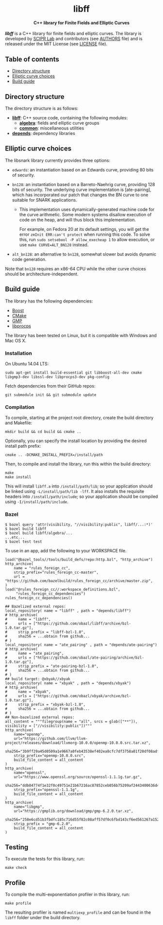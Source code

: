 <h1 align="center">libff</h1>
<h4 align="center">C++ library for Finite Fields and Elliptic Curves</h4>

___libff___ is a C++ library for finite fields and elliptic curves. The library is developed by [SCIPR Lab] and contributors (see [AUTHORS] file) and is released under the MIT License (see [LICENSE] file).

## Table of contents

- [Directory structure](#directory-structure)
- [Elliptic curve choices](#elliptic-curve-choices)
- [Build guide](#build-guide)

## Directory structure

The directory structure is as follows:

* [__libff__](libff): C++ source code, containing the following modules:
  * [__algebra__](libff/algebra): fields and elliptic curve groups
  * [__common__](libff/common): miscellaneous utilities
* [__depends__](depends): dependency libraries

## Elliptic curve choices

The libsnark library currently provides three options:

* `edwards`:
   an instantiation based on an Edwards curve, providing 80 bits of security.

* `bn128`:
   an instantiation based on a Barreto-Naehrig curve, providing 128
   bits of security. The underlying curve implementation is
   \[ate-pairing], which has incorporated our patch that changes the
   BN curve to one suitable for SNARK applications.

    *   This implementation uses dynamically-generated machine code for the curve
        arithmetic. Some modern systems disallow execution of code on the heap, and
        will thus block this implementation.

        For example, on Fedora 20 at its default settings, you will get the error
        `zmInit ERR:can't protect` when running this code. To solve this,
        run `sudo setsebool -P allow_execheap 1` to allow execution,
        or use `make CURVE=ALT_BN128` instead.

* `alt_bn128`:
   an alternative to `bn128`, somewhat slower but avoids dynamic code generation.

Note that `bn128` requires an x86-64 CPU while the other curve choices
should be architecture-independent.

## Build guide

The library has the following dependencies:

* [Boost](http://www.boost.org/)
* [CMake](http://cmake.org/)
* [GMP](http://gmplib.org/)
* [libprocps](http://packages.ubuntu.com/trusty/libprocps-dev)

The library has been tested on Linux, but it is compatible with Windows and Mac OS X.

### Installation

On Ubuntu 14.04 LTS:

```
sudo apt-get install build-essential git libboost-all-dev cmake libgmp3-dev libssl-dev libprocps3-dev pkg-config
```

Fetch dependencies from their GitHub repos:

```
git submodule init && git submodule update
```

### Compilation

To compile, starting at the project root directory, create the build directory and Makefile:

```
mkdir build && cd build && cmake ..
```
Optionally, you can specify the install location by providing the desired install path prefix:
```
cmake .. -DCMAKE_INSTALL_PREFIX=/install/path
```

Then, to compile and install the library, run this within the build directory:
```
make
make install
```

This will install `libff.a` into `/install/path/lib`; so your application should be linked using `-L/install/path/lib -lff`. It also installs the requisite headers into `/install/path/include`; so your application should be compiled using `-I/install/path/include`.

### Bazel

```
$ bazel query 'attr(visibility, "//visibility:public", libff/...:*)'
$ bazel build libff
$ bazel build libff/algebra/...
...etc...
$ bazel test test
```

To use in an app, add the following to your WORKSPACE file.

```
load("@bazel_tools//tools/build_defs/repo:http.bzl", "http_archive")
http_archive(
    name = "rules_foreign_cc",
    strip_prefix="rules_foreign_cc-master",
    url = "https://github.com/bazelbuild/rules_foreign_cc/archive/master.zip",
)
load("@rules_foreign_cc//:workspace_definitions.bzl",
     "rules_foreign_cc_dependencies")
rules_foreign_cc_dependencies()

## Bazelized external repos:
local_repository( name = "libff" , path = "depends/libff")
# http_archive(
#     name = "libff",
#     urls = ["https://github.com/obazl/libff/archive/bzl-1.0.tar.gz"],
#     strip_prefix = "libff-bzl-1.0",
#     sha256 = ...obtain from github...
# )
local_repository( name = "ate_pairing" , path = "depends/ate-pairing")
# http_archive(
#     name = "ate_pairing",
#     urls = ["https://github.com/obazl/ate-pairing/archive/bzl-1.0.tar.gz"],
#     strip_prefix = "ate-pairing-bzl-1.0",
#     sha256 = ...obtain from github...
# )
## build target: @xbyak//xbyak
local_repository( name = "xbyak" , path = "depends/xbyak")
# http_archive(
#     name = "xbyak",
#     urls = ["https://github.com/obazl/xbyak/archive/bzl-1.0.tar.gz"],
#     strip_prefix = "xbyak-bzl-1.0",
#     sha256 = ...obtain from github...
# )
## Non-bazelized external repos:
all_content = """filegroup(name = "all", srcs = glob(["**"]), visibility = ["//visibility:public"])"""
http_archive(
    name="openmp",
    url="https://github.com/llvm/llvm-project/releases/download/llvmorg-10.0.0/openmp-10.0.0.src.tar.xz",
    sha256="3b9ff29a45d0509a1e9667a0feb43538ef402ea8cfc7df3758a01f20df08adfa",
    strip_prefix="openmp-10.0.0.src",
    build_file_content = all_content
)
http_archive(
    name="openssl",
    url="https://www.openssl.org/source/openssl-1.1.1g.tar.gz",
    sha256="ddb04774f1e32f0c49751e21b67216ac87852ceb056b75209af2443400636d46",
    strip_prefix="openssl-1.1.1g",
    build_file_content = all_content
)
http_archive(
    name="libgmp",
    url="https://gmplib.org/download/gmp/gmp-6.2.0.tar.xz",
    sha256="258e6cd51b3fbdfc185c716d55f82c08aff57df0c6fbd143cf6ed561267a1526",
    strip_prefix = "gmp-6.2.0",
    build_file_content = all_content
)
```

## Testing

To execute the tests for this library, run:
```
make check
```

## Profile

To compile the multi-exponentiation profiler in this library, run:
```
make profile
```
The resulting profiler is named `multiexp_profile` and can be found in the `libff` folder under the build directory.

[SCIPR Lab]: http://www.scipr-lab.org/ (Succinct Computational Integrity and Privacy Research Lab)

[LICENSE]: LICENSE (LICENSE file in top directory of libff distribution)

[AUTHORS]: AUTHORS (AUTHORS file in top directory of libff distribution)
